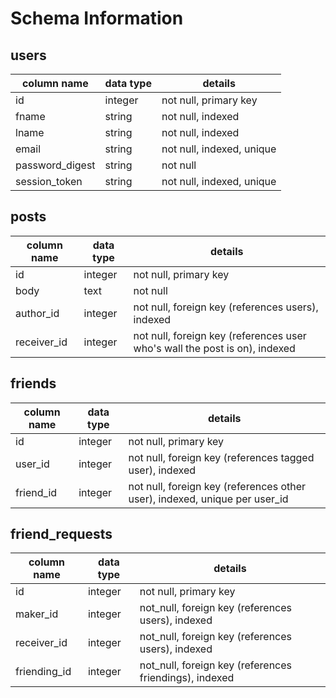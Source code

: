 # Schema Information

## users
column name     | data type | details
----------------|-----------|-----------------------
id              | integer   | not null, primary key
fname           | string    | not null, indexed
lname           | string    | not null, indexed
email           | string    | not null, indexed, unique
password_digest | string    | not null
session_token   | string    | not null, indexed, unique

## posts
column name | data type | details
------------|-----------|-----------------------
id          | integer   | not null, primary key
body        | text      | not null
author_id   | integer   | not null, foreign key (references users), indexed
receiver_id | integer   | not null, foreign key (references user who's wall the post is on), indexed


## friends
column name | data type | details
------------|-----------|-----------------------
id          | integer   | not null, primary key
user_id     | integer   | not null, foreign key (references tagged user), indexed
friend_id   | integer   | not null, foreign key (references other user), indexed, unique per user_id

## friend_requests
column name       | data type | details
------------------|-----------|--------------
id                | integer   | not null, primary key
maker_id          | integer   | not_null, foreign key (references users), indexed
receiver_id       | integer   | not_null, foreign key (references users), indexed
friending_id      | integer   | not_null, foreign key (references friendings), indexed
